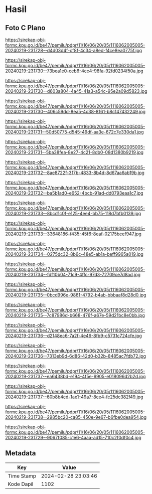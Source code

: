 # Hasil

## Foto C Plano

https://sirekap-obj-formc.kpu.go.id/be47/pemilu/pdpr/11/16/06/20/05/1116062005005-20240219-231728--d4d03d4f-cf8f-4c34-a8ed-f4ce8ea0775f.jpg

https://sirekap-obj-formc.kpu.go.id/be47/pemilu/pdpr/11/16/06/20/05/1116062005005-20240219-231730--73bea1e0-ceb6-4cc4-98fa-92fd0234f50a.jpg

https://sirekap-obj-formc.kpu.go.id/be47/pemilu/pdpr/11/16/06/20/05/1116062005005-20240219-231730--d603a804-4a45-41a3-a54c-95e2a09d5823.jpg

https://sirekap-obj-formc.kpu.go.id/be47/pemilu/pdpr/11/16/06/20/05/1116062005005-20240219-231730--406c59dd-8ea5-4c38-8161-b8c147432249.jpg

https://sirekap-obj-formc.kpu.go.id/be47/pemilu/pdpr/11/16/06/20/05/1116062005005-20240219-231731--50d50775-d545-49df-aa3e-672c7e330da1.jpg

https://sirekap-obj-formc.kpu.go.id/be47/pemilu/pdpr/11/16/06/20/05/1116062005005-20240219-231731--5ba38fea-8e27-4c21-8db0-08d1380b9219.jpg

https://sirekap-obj-formc.kpu.go.id/be47/pemilu/pdpr/11/16/06/20/05/1116062005005-20240219-231732--8ae8722f-317b-4833-8b4d-8d67aa6ab19b.jpg

https://sirekap-obj-formc.kpu.go.id/be47/pemilu/pdpr/11/16/06/20/05/1116062005005-20240219-231732--ba5b1ad0-e652-4bcb-91ad-dd0793eaa1c7.jpg

https://sirekap-obj-formc.kpu.go.id/be47/pemilu/pdpr/11/16/06/20/05/1116062005005-20240219-231733--8bcd1c0f-e125-4ee4-bb75-118d7bfb0139.jpg

https://sirekap-obj-formc.kpu.go.id/be47/pemilu/pdpr/11/16/06/20/05/1116062005005-20240219-231733--33648186-f435-45f6-8eaf-02175bcef947.jpg

https://sirekap-obj-formc.kpu.go.id/be47/pemilu/pdpr/11/16/06/20/05/1116062005005-20240219-231734--0275dc32-8b6c-48e5-ab1a-beff9965a019.jpg

https://sirekap-obj-formc.kpu.go.id/be47/pemilu/pdpr/11/16/06/20/05/1116062005005-20240219-231734--fdf10b04-71c9-4ffc-97d3-72709ce7d8ad.jpg

https://sirekap-obj-formc.kpu.go.id/be47/pemilu/pdpr/11/16/06/20/05/1116062005005-20240219-231735--0bcd996e-9861-4792-b4ab-bbbaaf8d28d0.jpg

https://sirekap-obj-formc.kpu.go.id/be47/pemilu/pdpr/11/16/06/20/05/1116062005005-20240219-231735--7c87986d-b668-476f-a67e-59d21bc8e0bb.jpg

https://sirekap-obj-formc.kpu.go.id/be47/pemilu/pdpr/11/16/06/20/05/1116062005005-20240219-231736--d2148ec6-7a2f-4e46-8fb9-c5731c724cfe.jpg

https://sirekap-obj-formc.kpu.go.id/be47/pemilu/pdpr/11/16/06/20/05/1116062005005-20240219-231736--7313eb9d-6d86-42d0-b32b-8485ac7fdb72.jpg

https://sirekap-obj-formc.kpu.go.id/be47/pemilu/pdpr/11/16/06/20/05/1116062005005-20240219-231737--ea6438bd-e194-4f5e-9905-e018096d2b2d.jpg

https://sirekap-obj-formc.kpu.go.id/be47/pemilu/pdpr/11/16/06/20/05/1116062005005-20240219-231737--60b8b4cd-1ae1-49a7-8ce4-fc25dc382f49.jpg

https://sirekap-obj-formc.kpu.go.id/be47/pemilu/pdpr/11/16/06/20/05/1116062005005-20240219-231738--2985bc20-ca85-450e-9e67-b6fbe0dea954.jpg

https://sirekap-obj-formc.kpu.go.id/be47/pemilu/pdpr/11/16/06/20/05/1116062005005-20240219-231729--9067f085-c1e6-4aaa-ad15-710c2f0df0c4.jpg


## Metadata

| Key        | Value               |
| ---------- | ------------------- |
| Time Stamp | 2024-02-28 23:03:46 |
| Kode Dapil | 1102                |



